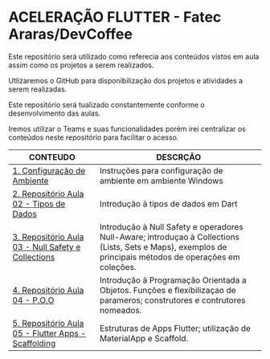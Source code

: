 # ACELERAÇÃO FLUTTER - Fatec Araras/DevCoffee

Este repositório será utilizado como referecia aos conteúdos vistos em aula assim como os projetos a serem realizados.

Utlizaremos o GitHub para disponibilização dos projetos e atividades a serem realizadas.

Este repositório será tualizado constantemente conforme o desenvolvimento das aulas.

Iremos utilizar o Teams e suas funcionalidades porém irei centralizar os conteúdos neste repositório para facilitar o acesso.

CONTEUDO | DESCRÇÃO
-- | --
[1. Configuração de Ambiente](ambiente/configuracao_ambiente.md) | Instruções para configuração de ambiente em ambiente Windows
[2. Repositório Aula 02 - Tipos de Dados](https://github.com/f290SI/dart_application_acf_tipos_de_dados)| Introdução à tipos de dados em Dart
[3. Repositório Aula 03 - Null Safety e Collections](https://github.com/f290SI/f290_acf_collections)| Introdução à Null Safety  e operadores Null-Aware; introduçao à Collections (Lists, Sets e Maps), exemplos de principais métodos de operações em coleções.
[4. Repositório Aula 04 - P.O.O](https://github.com/f290SI/f290_acf_functions_classes_and_poo.git)| Introdução à Programação Orientada a Objetos. Funções e flexibilizaçao de parameros; construtores e contrutores nomeados.
[5. Repositório Aula 05 - Flutter Apps - Scaffolding](https://github.com/f290SI/f290_acf_about_me.git)| Estruturas de Apps Flutter; utilização de MaterialApp e Scaffold.
